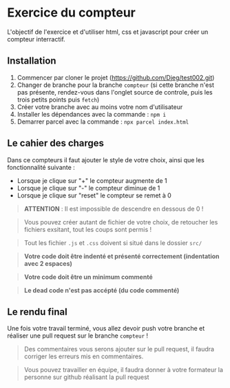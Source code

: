 # Exercice du compteur

L'objectif de l'exercice et d'utiliser html, css et javascript pour créer un compteur interractif.

## Installation

1. Commencer par cloner le projet (https://github.com/Djeg/test002.git)
2. Changer de branche pour la branche `compteur` (si cette branche n'est pas présente, rendez-vous dans l'onglet source de controle, puis les trois petits points puis `fetch`)
3. Créer votre branche avec au moins votre nom d'utilisateur
4. Installer les dépendances avec la commande : `npm i`
5. Demarrer parcel avec la commande : `npx parcel index.html`

## Le cahier des charges

Dans ce compteurs il faut ajouter le style de votre choix, ainsi que les fonctionnalité suivante :

- Lorsque je clique sur "+" le compteur augmente de 1
- Lorsque je clique sur "-" le compteur diminue de 1
- Lorsque je clique sur "reset" le compteur se remet à 0

> **ATTENTION** : Il est impossible de descendre en dessous de 0 !

> Vous pouvez créer autant de fichier de votre choix, de retoucher les fichiers exsitant, tout les coups sont permis !

> Tout les fichier `.js` et `.css` doivent si situé dans le dossier `src/`

> **Votre code doit être indenté et présenté correctement (indentation avec 2 espaces)**

> **Votre code doit être un minimum commenté**

> **Le dead code n'est pas accépté (du code commenté)**

## Le rendu final

Une fois votre travail terminé, vous allez devoir push votre branche et réaliser une pull request sur le branche `compteur` !

> Des commentaires vous serons ajouter sur le pull request, il faudra corriger les erreurs mis en commentaires.

> Vous pouvez travailler en équipe, il faudra donner à votre formateur la personne sur github réalisant la pull request
